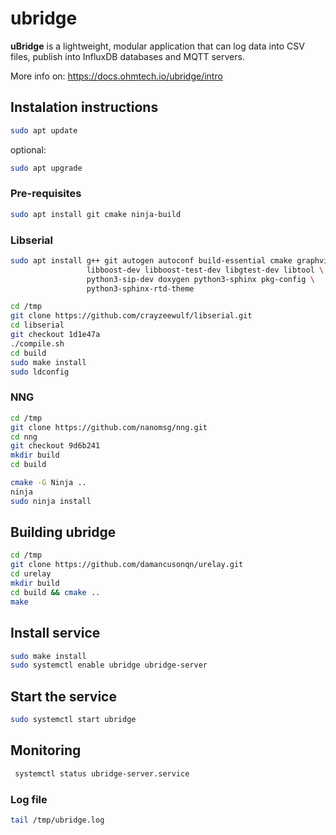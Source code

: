# ubridge
__uBridge__ is a lightweight, modular application that can log data into CSV files, publish into InfluxDB databases and MQTT servers.

More info on: https://docs.ohmtech.io/ubridge/intro

## Instalation instructions
```bash
sudo apt update
```
optional:
```bash
sudo apt upgrade
```

### Pre-requisites 
```bash
sudo apt install git cmake ninja-build
```

<!-- sudo apt-get install build-essential gawk gcc g++ gfortran git texinfo bison  wget bzip2 libncurses-dev libssl-dev openssl zlib1g-dev -->


### Libserial

```bash
sudo apt install g++ git autogen autoconf build-essential cmake graphviz \
                 libboost-dev libboost-test-dev libgtest-dev libtool \
                 python3-sip-dev doxygen python3-sphinx pkg-config \
                 python3-sphinx-rtd-theme

cd /tmp
git clone https://github.com/crayzeewulf/libserial.git
cd libserial
git checkout 1d1e47a
./compile.sh
cd build
sudo make install
sudo ldconfig
```


### NNG

```bash
cd /tmp
git clone https://github.com/nanomsg/nng.git
cd nng
git checkout 9d6b241
mkdir build
cd build

cmake -G Ninja ..
ninja
sudo ninja install
```
## Building ubridge

```bash
cd /tmp
git clone https://github.com/damancusonqn/urelay.git
cd urelay
mkdir build 
cd build && cmake ..
make
```

## Install service

```bash
sudo make install
sudo systemctl enable ubridge ubridge-server
```

## Start the service
``` bash
sudo systemctl start ubridge
```

## Monitoring
```bash
 systemctl status ubridge-server.service
 ```

### Log file
```bash
tail /tmp/ubridge.log
```
